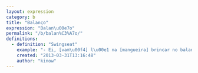 ```yaml
---
layout: expression
category: b
title: "Balanço"
expression: "Balan\u00e7o"
permalink: "/b/balan%C3%A7o/"
definitions:
  - definition: "Swingseat"
    example: "- Ei, [vam\u00f4] l\u00e1 na [mangueira] brincar no balan\u00e7o?\n- [Oba]! Vamos!"
    created: "2013-03-31T13:16:48"
    author: "kinow"
---
```

